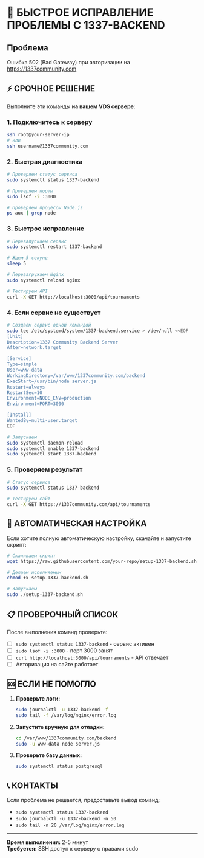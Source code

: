 # 🚨 БЫСТРОЕ ИСПРАВЛЕНИЕ ПРОБЛЕМЫ С 1337-BACKEND

## Проблема
Ошибка 502 (Bad Gateway) при авторизации на https://1337community.com

## ⚡ СРОЧНОЕ РЕШЕНИЕ

Выполните эти команды **на вашем VDS сервере**:

### 1. Подключитесь к серверу
```bash
ssh root@your-server-ip
# или
ssh username@1337community.com
```

### 2. Быстрая диагностика
```bash
# Проверяем статус сервиса
sudo systemctl status 1337-backend

# Проверяем порты
sudo lsof -i :3000

# Проверяем процессы Node.js
ps aux | grep node
```

### 3. Быстрое исправление
```bash
# Перезапускаем сервис
sudo systemctl restart 1337-backend

# Ждем 5 секунд
sleep 5

# Перезагружаем Nginx
sudo systemctl reload nginx

# Тестируем API
curl -X GET http://localhost:3000/api/tournaments
```

### 4. Если сервис не существует
```bash
# Создаем сервис одной командой
sudo tee /etc/systemd/system/1337-backend.service > /dev/null <<EOF
[Unit]
Description=1337 Community Backend Server
After=network.target

[Service]
Type=simple
User=www-data
WorkingDirectory=/var/www/1337community.com/backend
ExecStart=/usr/bin/node server.js
Restart=always
RestartSec=10
Environment=NODE_ENV=production
Environment=PORT=3000

[Install]
WantedBy=multi-user.target
EOF

# Запускаем
sudo systemctl daemon-reload
sudo systemctl enable 1337-backend
sudo systemctl start 1337-backend
```

### 5. Проверяем результат
```bash
# Статус сервиса
sudo systemctl status 1337-backend

# Тестируем сайт
curl -X GET https://1337community.com/api/tournaments
```

## 🔧 АВТОМАТИЧЕСКАЯ НАСТРОЙКА

Если хотите полную автоматическую настройку, скачайте и запустите скрипт:

```bash
# Скачиваем скрипт
wget https://raw.githubusercontent.com/your-repo/setup-1337-backend.sh

# Делаем исполняемым
chmod +x setup-1337-backend.sh

# Запускаем
sudo ./setup-1337-backend.sh
```

## 📋 ПРОВЕРОЧНЫЙ СПИСОК

После выполнения команд проверьте:

- [ ] `sudo systemctl status 1337-backend` - сервис активен
- [ ] `sudo lsof -i :3000` - порт 3000 занят
- [ ] `curl http://localhost:3000/api/tournaments` - API отвечает
- [ ] Авторизация на сайте работает

## 🆘 ЕСЛИ НЕ ПОМОГЛО

1. **Проверьте логи:**
   ```bash
   sudo journalctl -u 1337-backend -f
   sudo tail -f /var/log/nginx/error.log
   ```

2. **Запустите вручную для отладки:**
   ```bash
   cd /var/www/1337community.com/backend
   sudo -u www-data node server.js
   ```

3. **Проверьте базу данных:**
   ```bash
   sudo systemctl status postgresql
   ```

## 📞 КОНТАКТЫ

Если проблема не решается, предоставьте вывод команд:
- `sudo systemctl status 1337-backend`
- `sudo journalctl -u 1337-backend -n 50`
- `sudo tail -n 20 /var/log/nginx/error.log`

---

**Время выполнения:** 2-5 минут  
**Требуется:** SSH доступ к серверу с правами sudo 
